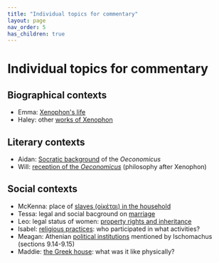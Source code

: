 ```yaml
---
title: "Individual topics for commentary"
layout: page
nav_order: 5
has_children: true
---
```


# Individual topics for commentary


## Biographical contexts

- Emma: [Xenophon's life](./life/)
- Haley: other [works of Xenophon](./works/)

## Literary contexts

- Aidan: [Socratic background](./socratic_bg/) of the *Oeconomicus*
- Will: [reception of the *Oeconomicus*](./reception/) (philosophy after Xenophon) 



## Social contexts 

- McKenna: place of [slaves (οἰκέται) in the household](./slaves/)
- Tessa: legal and social bacground on [marriage](./marriage/)
- Leo: legal status of women: [property rights and inheritance](./inheritance/)
- Isabel: [religious practices](./religion/): who participated in what activities?
- Meagan: Athenian [political institutions](./polis/) mentioned by Ischomachus (sections 9.14-9.15)
- Maddie: [the Greek house](./house/): what was it like physically?

